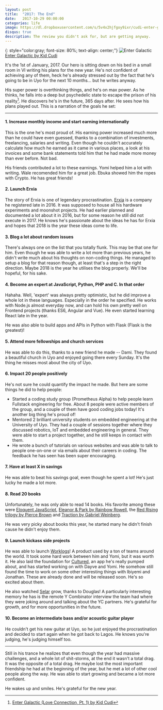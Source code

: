 ```yaml
---
layout: post
title:  "2017: The End"
date:   2017-10-29 00:00:00
categories: life
image: https://dl.dropboxusercontent.com/s/5v4x2hjfgoy9ixr/cudi-enter-galactic.jpg
disqus: true
description: The review you didn't ask for, but are getting anyway.
---
```


{: style="color:gray; font-size: 80%; text-align: center;"}
![Enter Galactic](https://dl.dropboxusercontent.com/s/5v4x2hjfgoy9ixr/cudi-enter-galactic.jpg)
[Enter Galactic by Kid Cudi](https://www.youtube.com/watch?v=wH3l9p5XK9Y)

It's the 1st of January, 2017. Our hero is sitting down on his bed in a small room in VI writing his plans for the new year. He's not confident of achieving any of them, heck he's already stressed out by the fact that he's going to be in Uyo for the next 10 months... but he writes anyway.

His super power is overthinking things, and he's on max power. As he thinks, he falls into a deep but psychedelic state to escape the prison of his reality[^a]. He discovers he's in the future, 365 days after. He sees how his plans played out. This is a narration of the goals he set:

---

#### 1. Increase monthly income and start earning internationally
This is the one he's most proud of. His earning power increased much more than he could have even guessed, thanks to a combination of investments, freelancing, salaries and writing. Even though he couldn't accurately calculate how much he earned as it came in various places, a look at his invoices and some bank statements told him that he had made more money than ever before. Not bad.

His friends contributed a lot to these earnings. Yomi helped him a lot with writing. Wale recomended him for a great job. Ebuka showed him the ropes with Crypto. He has great friends!

#### 2. Launch Erxia
The story of Erxia is one of legendary procrastination. [Erxia](https://twitter.com/erxiaHQ) is a company he registered late in 2016. It was supposed to house all his hardware experiments and moonshot projects. He had earlier planned and documented a lot about it in 2016, but for some reason he still did not execute in 2017. He knows he's passionate about the ideas he has for Erxia and hopes that 2018 is the year these ideas come to life.

#### 3. Blog a lot about random issues
There's always one on the list that you totally flunk. This may be that one for him. Even though he was able to write a lot more than previous years, he didn't write much about his thoughts on non-coding things. He managed to setup a blog for that reason though, at least that's a step in the right direction. Maybe 2018 is the year he utilises the blog properly. We'll be hopeful, for his sake.

#### 4. Become an expert at JavaScript, Python, PHP and C. In that order
Hahaha. Well, 'expert' was always pretty optimistic, but he did improve a whole lot in these languages. Especially in the order he specified. He works with Node.js almost everyday now, and can hold his own pretty well on Frontend projects (thanks ES6, Angular and Vue). He even started learning React late in the year.

He was also able to build apps and APIs in Python with Flask (Flask is the greatest)! 

#### 5. Attend more fellowships and church services
He was able to do this, thanks to a new friend he made -- Dami. They found a beautiful church in Uyo and enjoyed going there every Sunday. It's the thing he misses most about the city of Uyo.

#### 6. Impact 20 people positively
He's not sure he could quantify the impact he made. But here are some things he did to help people:
- Started a coding study group (Prometheus Alpha) to help people learn Fullstack engineering for free. About 8 people were active members of the group, and a couple of them have good coding jobs today! It's another big thing he's proud of!
- Mentored 2 brilliant university students on embedded engineering at the University of Uyo. They had a couple of sessions together where they discussed robotics, IoT and embedded engineering in general. They were able to start a project together, and he still keeps in contact with them.
- He wrote a bunch of tutorials on various websites and was able to talk to people one-on-one or via emails about their careers in coding. The feedback he has seen has been super encouraging.

#### 7. Have at least X in savings
He was able to beat his savings goal, even though he spent a lot! He's just lucky he made a lot more.

#### 8. Read 20 books
Unfortunately, he was only able to read 14 books. His favorite among these were [Eloquent JavaScript](https://www.goodreads.com/book/show/8910666-eloquent-javascript), [Eleanor & Park by Rainbow Rowell](https://www.goodreads.com/book/show/15745753-eleanor-park), the [Red Rising trilogy by Pierce Brown](https://www.goodreads.com/book/show/15839976-red-rising) and [Traction by Gabriel Weinberg](https://www.goodreads.com/book/show/22091581-traction).

He was very picky about books this year, he started many he didn't finish cause he didn't enjoy them.

#### 9. Launch kickass side projects
He was able to launch [Worklogs](https://worklogs.co)! A product used by a ton of teams around the world. It took some hard work between him and Yomi, but it was worth it. He also laid the foundation for [Cultured](https://culturedapp.com), an app he's really pumped about, and has started working on with Dayve and Yomi. He somehow still found the time to work on some other interesting things with Ibiyemi and Jonathan. These are already done and will be released soon. He's so excited about them.

He also watched [Selar](https://selar.co) grow, thanks to Douglas! A particularly interesting memory he has is the remote Y Combinator interview the team had where they were joking around and talking about the YC partners. He's grateful for growth, and for more opportunities in the future. 

#### 10. Become an intermediate bass and/or acoustic guitar player
He couldn't get his new guitar at Uyo, so he just enjoyed the procrastination and decided to start again when he got back to Lagos. He knows you're judging, he's judging himself too.

---

Still in his trance he realizes that even though the year had massive challenges, and a whole lot of shit-storms, at the end it wasn't a total drag. It was the opposite of a total drag. He maybe lost the most important friendship he had at the beginning of the year, but he met a lot of other cool people along the way. He was able to start growing and became a lot more confident.

He wakes up and smiles. He's grateful for the new year.


[^a]: [Enter Galactic (Love Connection, Pt. 1) by Kid Cudi](https://genius.com/Kid-cudi-enter-galactic-love-connection-pt-1-lyrics)




